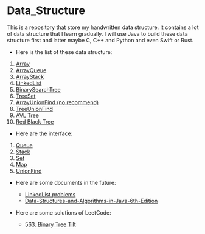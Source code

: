# Data_Structure
This is a repository that store my handwritten data structure.
It contains a lot of data structure that I learn gradually.
I will use Java to build these data structure first and latter maybe C, C++ and Python and even Swift or Rust.

* Here is the list of these data structure:
1. [Array](https://github.com/MrZLeo/Data_Structure/blob/master/code/Java/Array.java)
2. [ArrayQueue](https://github.com/MrZLeo/Data_Structure/blob/master/code/Java/ArrayQueue.java)
3. [ArrayStack](https://github.com/MrZLeo/Data_Structure/blob/master/code/Java/ArrayStack.java)
4. [LinkedList](https://github.com/MrZLeo/Data_Structure/blob/master/code/Java/LinkedList.java)
5. [BinarySearchTree](https://github.com/MrZLeo/Data_Structure/blob/master/code/Java/BST.java)
6. [TreeSet](https://github.com/MrZLeo/Data_Structure/blob/master/code/Java/TreeSet.java)
7. [ArrayUnionFind (no recommend)](https://github.com/MrZLeo/Data_Structure/blob/master/code/Java/ArrayUnionFind.java)
8. [TreeUnionFind](https://github.com/MrZLeo/Data_Structure/blob/master/code/Java/TreeUnionFind.java)
9. [AVL Tree](https://github.com/MrZLeo/Data_Structure/blob/master/code/Java/AVLTree.java)
10. [Red Black Tree](https://github.com/MrZLeo/Data_Structure/blob/master/code/Java/RBTree.java)

* Here are the interface:
1. [Queue](https://github.com/MrZLeo/Data_Structure/blob/master/code/Java/Queue.java)
2. [Stack](https://github.com/MrZLeo/Data_Structure/blob/master/code/Java/Stack.java)
3. [Set](https://github.com/MrZLeo/Data_Structure/blob/master/code/Java/Set.java)
4. [Map](https://github.com/MrZLeo/Data_Structure/blob/master/code/Java/Map.java)
5. [UnionFind](https://github.com/MrZLeo/Data_Structure/blob/master/code/Java/UnionFind.java)

* Here are some documents in the future:

    * [LinkedList problems](https://github.com/MrZLeo/Data_Structure/blob/master/document/LinkedListProblems.pdf)
    * [Data-Structures-and-Algorithms-in-Java-6th-Edition](https://github.com/MrZLeo/Data_Structure/blob/master/document/Data-Structures-and-Algorithms-in-Java-6th-Edition.pdf)

* Here are some solutions of LeetCode:
    * [563. Binary Tree Tilt](https://github.com/MrZLeo/Data_Structure/blob/master/LeetCode/BinaryTreeTilt.java)
